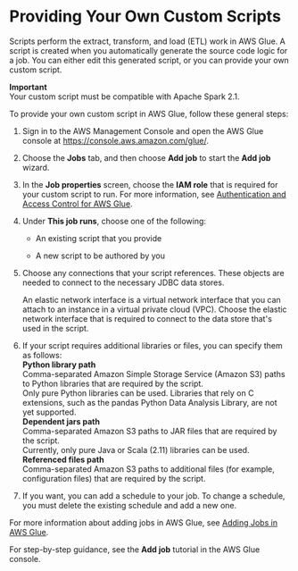 # Providing Your Own Custom Scripts<a name="console-custom-created"></a>

Scripts perform the extract, transform, and load \(ETL\) work in AWS Glue\. A script is created when you automatically generate the source code logic for a job\. You can either edit this generated script, or you can provide your own custom script\.

**Important**  
Your custom script must be compatible with Apache Spark 2\.1\.

To provide your own custom script in AWS Glue, follow these general steps:

1. Sign in to the AWS Management Console and open the AWS Glue console at [https://console\.aws\.amazon\.com/glue/](https://console.aws.amazon.com/glue/)\.

1. Choose the **Jobs** tab, and then choose **Add job** to start the **Add job** wizard\.

1. In the **Job properties** screen, choose the **IAM role** that is required for your custom script to run\. For more information, see [Authentication and Access Control for AWS Glue](authentication-and-access-control.md)\.

1. Under **This job runs**, choose one of the following:

   + An existing script that you provide

   + A new script to be authored by you

1. Choose any connections that your script references\. These objects are needed to connect to the necessary JDBC data stores\.

   An elastic network interface is a virtual network interface that you can attach to an instance in a virtual private cloud \(VPC\)\. Choose the elastic network interface that is required to connect to the data store that's used in the script\.

1. If your script requires additional libraries or files, you can specify them as follows:  
**Python library path**  
Comma\-separated Amazon Simple Storage Service \(Amazon S3\) paths to Python libraries that are required by the script\.  
Only pure Python libraries can be used\. Libraries that rely on C extensions, such as the pandas Python Data Analysis Library, are not yet supported\.  
**Dependent jars path**  
Comma\-separated Amazon S3 paths to JAR files that are required by the script\.  
Currently, only pure Java or Scala \(2\.11\) libraries can be used\.  
**Referenced files path**  
Comma\-separated Amazon S3 paths to additional files \(for example, configuration files\) that are required by the script\.

1. If you want, you can add a schedule to your job\. To change a schedule, you must delete the existing schedule and add a new one\.

For more information about adding jobs in AWS Glue, see [Adding Jobs in AWS Glue](add-job.md)\. 

For step\-by\-step guidance, see the **Add job** tutorial in the AWS Glue console\.